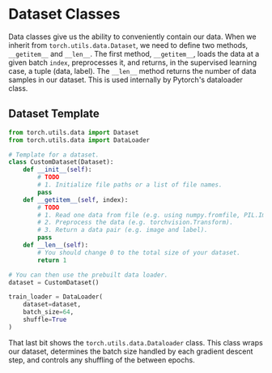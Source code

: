 # Dataset Classes

Data classes give us the ability to conveniently contain our data. When we
inherit from `torch.utils.data.Dataset`, we need to define two methods,
`__getitem__` and `__len__`. The first method, `__getitem__`, loads the data
at a given batch `index`, preprocesses it, and returns, in the supervised 
learning case, a tuple (data, label). The `__len__` method returns the number
of data samples in our dataset. This is used internally by Pytorch's dataloader
class.

## Dataset Template

```python
from torch.utils.data import Dataset
from torch.utils.data import DataLoader

# Template for a dataset. 
class CustomDataset(Dataset):
    def __init__(self):
        # TODO
        # 1. Initialize file paths or a list of file names.
        pass
    def __getitem__(self, index):
        # TODO
        # 1. Read one data from file (e.g. using numpy.fromfile, PIL.Image.open).
        # 2. Preprocess the data (e.g. torchvision.Transform).
        # 3. Return a data pair (e.g. image and label).
        pass
    def __len__(self):
        # You should change 0 to the total size of your dataset.
        return 1 

# You can then use the prebuilt data loader.
dataset = CustomDataset()

train_loader = DataLoader(
    dataset=dataset,
    batch_size=64,
    shuffle=True
)
```

That last bit shows the `torch.utils.data.Dataloader` class. This class wraps 
our dataset, determines the batch size handled by each gradient descent step, 
and controls any shuffling of the between epochs.

